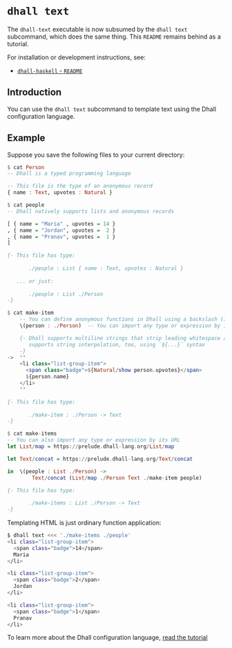 # `dhall text`

The `dhall-text` executable is now subsumed by the `dhall text` subcommand,
which does the same thing.  This `README` remains behind as a tutorial.

For installation or development instructions, see:

* [`dhall-haskell` - `README`](https://github.com/dhall-lang/dhall-haskell/blob/master/README.md)

## Introduction

You can use the `dhall text` subcommand to template text using the Dhall
configuration language.

## Example

Suppose you save the following files to your current directory:

```haskell
$ cat Person
-- Dhall is a typed programming language

-- This file is the type of an anonymous record
{ name : Text, upvotes : Natural }
```

```haskell
$ cat people
-- Dhall natively supports lists and anonymous records

[ { name = "Maria" , upvotes = 14 }
, { name = "Jordan", upvotes =  2 }
, { name = "Pranav", upvotes =  1 }
]

{- This file has type:
  
       ./people : List { name : Text, upvotes : Natural }
  
   ... or just:
  
       ./people : List ./Person
-}
```

```haskell
$ cat make-item
    -- You can define anonymous functions in Dhall using a backslash (i.e. `\`)
    \(person : ./Person)  -- You can import any type or expression by its path

    {- Dhall supports multiline strings that strip leading whitespace and Dhall
       supports string interpolation, too, using `${...}` syntax
    -}
->  ''
    <li class="list-group-item">
      <span class="badge">${Natural/show person.upvotes}</span>
      ${person.name}
    </li>
    ''

{- This file has type:
  
       ./make-item : ./Person -> Text
-}
```

```haskell
$ cat make-items
-- You can also import any type or expression by its URL
let List/map = https://prelude.dhall-lang.org/List/map

let Text/concat = https://prelude.dhall-lang.org/Text/concat

in  \(people : List ./Person) ->
        Text/concat (List/map ./Person Text ./make-item people)

{- This file has type:
  
       ./make-items : List ./Person -> Text
-}
```

Templating HTML is just ordinary function application:

```bash
$ dhall text <<< './make-items ./people'
<li class="list-group-item">
  <span class="badge">14</span>
  Maria
</li>

<li class="list-group-item">
  <span class="badge">2</span>
  Jordan
</li>

<li class="list-group-item">
  <span class="badge">1</span>
  Pranav
</li>

```

To learn more about the Dhall configuration language,
[read the tutorial](https://hackage.haskell.org/package/dhall/docs/Dhall-Tutorial.html)
